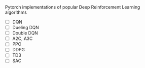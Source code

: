 Pytorch implementations of popular Deep Reinforcement Learning algorithms

- [ ] DQN
- [ ] Dueling DQN
- [ ] Double DQN
- [ ] A2C, A3C
- [ ] PPO
- [ ] DDPG
- [ ] TD3
- [ ] SAC

